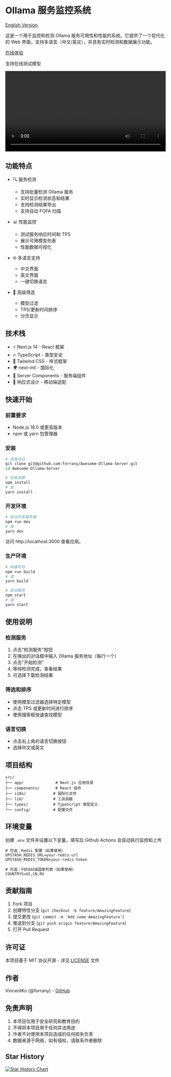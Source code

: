 # Ollama 服务监控系统

[English Version](README.EN.md)

这是一个用于监控和检测 Ollama 服务可用性和性能的系统。它提供了一个现代化的 Web 界面，支持多语言（中文/英文），并具有实时检测和数据展示功能。

[在线体验](https://ollama.vincentko.top)

支持在线测试模型


<video controls width="100%">
  <source src="https://pic-bed-1302552283.cos.ap-guangzhou.myqcloud.com/undefinedClipboard-20250227-115959-828.mp4" type="video/mp4">
  您的浏览器不支持视频播放。
</video>

## 功能特点

- 🔍 服务检测
  - 支持批量检测 Ollama 服务
  - 实时显示检测状态和结果
  - 支持检测结果导出
  - 支持自动 FOFA 扫描

- 📊 性能监控
  - 测试服务响应时间和 TPS
  - 展示可用模型列表
  - 性能数据可视化

- 🌐 多语言支持
  - 中文界面
  - 英文界面
  - 一键切换语言

- 🎯 高级筛选
  - 模型过滤
  - TPS/更新时间排序
  - 分页显示

## 技术栈

- ⚡️ Next.js 14 - React 框架
- 🔥 TypeScript - 类型安全
- 🎨 Tailwind CSS - 样式框架
- 🌍 next-intl - 国际化
- 🔄 Server Components - 服务端组件
- 📱 响应式设计 - 移动端适配

## 快速开始

### 前置要求

- Node.js 18.0 或更高版本
- npm 或 yarn 包管理器

### 安装

```bash
# 克隆项目
git clone git@github.com:forrany/Awesome-Ollama-Server.git
cd Awesome-Ollama-Server

# 安装依赖
npm install
# 或
yarn install
```

### 开发环境

```bash
# 启动开发服务器
npm run dev
# 或
yarn dev
```

访问 http://localhost:3000 查看应用。

### 生产环境

```bash
# 构建项目
npm run build
# 或
yarn build

# 启动服务
npm start
# 或
yarn start
```

## 使用说明

### 检测服务

1. 点击"检测服务"按钮
2. 在弹出的对话框中输入 Ollama 服务地址（每行一个）
3. 点击"开始检测"
4. 等待检测完成，查看结果
5. 可选择下载检测结果

### 筛选和排序

- 使用模型过滤器选择特定模型
- 点击 TPS 或更新时间进行排序
- 使用搜索框快速查找模型

### 语言切换

- 点击右上角的语言切换按钮
- 选择中文或英文

## 项目结构

```
src/
├── app/              # Next.js 应用目录
├── components/       # React 组件
├── i18n/            # 国际化文件
├── lib/             # 工具函数
├── types/           # TypeScript 类型定义
└── config/          # 配置文件
```

## 环境变量

创建 `.env` 文件并设置以下变量，填写后 Github Actions 会自动执行监控和上传

```env
# 可选：Redis 配置（如果使用）
UPSTASH_REDIS_URL=your-redis-url
UPSTASH_REDIS_TOKEN=your-redis-token

# 可选：FOFA扫描国家列表（如果使用）
COUNTRYS=US,CN,RU
```

## 贡献指南

1. Fork 项目
2. 创建特性分支 (`git checkout -b feature/AmazingFeature`)
3. 提交更改 (`git commit -m 'Add some AmazingFeature'`)
4. 推送到分支 (`git push origin feature/AmazingFeature`)
5. 打开 Pull Request

## 许可证

本项目基于 MIT 协议开源 - 详见 [LICENSE](LICENSE) 文件

## 作者

VincentKo (@forrany) - [GitHub](https://github.com/forrany)

## 免责声明

1. 本项目仅用于安全研究和教育目的
2. 不得将本项目用于任何非法用途
3. 作者不对使用本项目造成的任何损失负责
4. 数据来源于网络，如有侵权，请联系作者删除


## Star History

[![Star History Chart](https://api.star-history.com/svg?repos=forrany/Awesome-Ollama-Server&type=Date)](https://star-history.com/#forrany/Awesome-Ollama-Server&Date)
